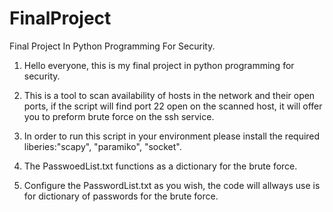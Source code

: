 # FinalProject
 Final Project In Python Programming For Security.

1. Hello everyone, this is my final project in python programming for security.

2. This is a tool to scan availability of hosts in the network and their open ports, if the script will find port 22 open on the scanned host, it will offer you to preform brute force on the ssh service.

3. In order to run this script in your environment please install the required liberies:"scapy", "paramiko", "socket".

4. The PasswoedList.txt functions as a dictionary for the brute force.

5. Configure the PasswordList.txt as you wish, the code will allways use is for dictionary of passwords for the brute force.

